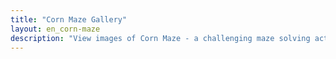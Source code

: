 ```yaml
---
title: "Corn Maze Gallery"
layout: en_corn-maze
description: "View images of Corn Maze - a challenging maze solving action game, available for free for Android (Google Play), Windows (Microsoft Store) and Tizen."
---
```

<amp-image-lightbox id="lightbox" layout="nodisplay"></amp-image-lightbox>
<amp-carousel height="200" layout="fixed-height" type="carousel">
	<amp-img src="https://www.osgoodemedia.com/en/images/corn-maze-01.jpg" width="300" height="200" alt="Corn Maze" on="tap:lightbox" role="button" tabindex="0"></amp-img>
	<amp-img src="https://www.osgoodemedia.com/en/images/corn-maze-02.jpg" width="300" height="200" alt="Corn Maze" on="tap:lightbox" role="button" tabindex="0"></amp-img>
	<amp-img src="https://www.osgoodemedia.com/en/images/corn-maze-03.jpg" width="300" height="200" alt="Corn Maze" on="tap:lightbox" role="button" tabindex="0"></amp-img>
	<amp-img src="https://www.osgoodemedia.com/en/images/corn-maze-04.jpg" width="300" height="200" alt="Corn Maze" on="tap:lightbox" role="button" tabindex="0"></amp-img>
	<amp-img src="https://www.osgoodemedia.com/en/images/corn-maze-05.jpg" width="300" height="200" alt="Corn Maze" on="tap:lightbox" role="button" tabindex="0"></amp-img>
</amp-carousel>